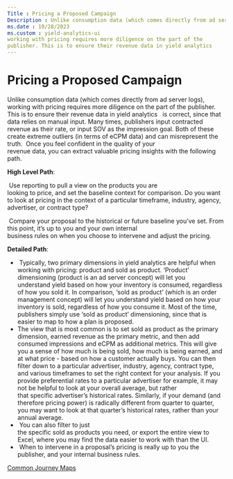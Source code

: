 ```yaml
---
Title : Pricing a Proposed Campaign
Description : Unlike consumption data (which comes directly from ad server logs),
ms.date : 10/28/2023
ms.custom : yield-analytics-ui
working with pricing requires more diligence on the part of the
publisher. This is to ensure their revenue data in yield analytics  
---
```



# Pricing a Proposed Campaign



Unlike consumption data (which comes directly from ad server logs),
working with pricing requires more diligence on the part of the
publisher. This is to ensure their revenue data in yield analytics  
is correct, since that data relies on manual input. Many times,
publishers input contracted revenue as their rate, or input SOV as the
impression goal. Both of these create extreme outliers (in terms of eCPM
data) and can misrepresent the truth.  Once you feel confident in
the quality of your
revenue data, you can extract valuable pricing insights with the following
path.

**High Level Path**:

 Use reporting to pull a view on the products you are
looking to price, and set the baseline context for comparison. Do you
want to look at pricing in the context of a particular timeframe,
industry, agency, advertiser, or contract type?

 Compare your proposal to the historical or future baseline you’ve set.
From this point, it’s up to you and your own internal
business rules on when you choose to intervene and adjust the pricing.

**Detailed Path**:

-  Typically, two primary dimensions in yield analytics are helpful when
  working with pricing: product and sold as product. ‘Product’
  dimensioning (product is an ad server concept) will let you
  understand yield based on how your inventory is consumed, regardless
  of how you sold it. In comparison, ‘sold as product’ (which is an
  order management concept) will let you understand yield based on how
  your inventory is sold, regardless of how you consume it. Most of the
  time, publishers simply use ‘sold as product’ dimensioning, since that
  is easier to map to how a plan is proposed.
- The view that is most common is to set sold as product as the primary
  dimension, earned revenue as the primary metric, and then add consumed
  impressions and eCPM as additional metrics. This will give you a sense
  of how much is being sold, how much is being earned, and at what
  price - based on how a customer actually buys. You can then filter
  down to a particular advertiser, industry, agency, contract type, and
  various timeframes to set the right context for your analysis. If you
  provide preferential rates to a particular advertiser for example, it
  may not be helpful to look at your overall average, but rather
  that specific advertiser’s historical rates. Similarly, if your demand
  (and therefore pricing power) is radically different from quarter to
  quarter, you may want to look at that quarter’s historical
  rates, rather than your annual average.
-  You can also filter to just
  the specific sold as products you need, or export the entire view to
  Excel, where you may find the data easier to work with than the UI.
-  When to intervene in a proposal’s pricing is really up to you the
  publisher, and your internal business rules.




<a href="common-journey-maps.md" class="link">Common Journey
Maps</a>






